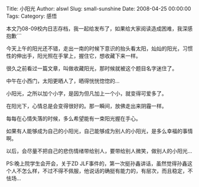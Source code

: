 Title: 小阳光
Author: alswl
Slug: small-sunshine
Date: 2008-04-25 00:00:00
Tags: 
Category: 感悟

本文乃08-09校内日志存档，我一起给发布了，如果给大家阅读造成困难，我深感抱歉```

今天上午的阳光还不错，走出一南的时候下意识的抬头看太阳，灿灿的阳光，习惯性的伸出手，阳光照在手掌上，握住它，想收藏下来一样。

很久之前看过一篇文章，叫做收藏阳光，那时候就被这个题目名字迷住了。

中午在小西门，太阳更晒人了，晒得恍恍惚惚的...

小阳光，之所以加个小字，是因为但凡加上一个小，就变得可爱多了。

在阳光下，心情总是会变得很好的。那一瞬间，放佛走出来阴霾一样。

每每在心情失落的时候，多么希望能有一束阳光握在手心。

如果有人能够成为自己的小阳光，自己能够成为别人的小阳光，是多么幸福的事情啊。

以后，会尽量不把自己的悲伤情绪带给别人，要带给别人微笑，做别人的小阳光...

PS:晚上院学生会开会，关于ZD
JLF事件的，第一次挺孙鑫讲话，虽然觉得孙鑫这个人不怎么样，不过不得不佩服，他说话的确挺有能力的，有层次，而且稳定，不怯场...

